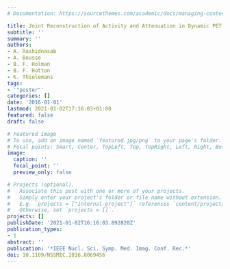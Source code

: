 ```yaml
---
# Documentation: https://sourcethemes.com/academic/docs/managing-content/

title: Joint Reconstruction of Activity and Attenuation in Dynamic PET
subtitle: ''
summary: ''
authors:
- A. Rashidnasab
- A. Bousse
- B. F. Holman
- B. F. Hutton
- K. Thielemans
tags:
- '"poster"'
categories: []
date: '2016-01-01'
lastmod: 2021-01-02T17:16:03+01:00
featured: false
draft: false

# Featured image
# To use, add an image named `featured.jpg/png` to your page's folder.
# Focal points: Smart, Center, TopLeft, Top, TopRight, Left, Right, BottomLeft, Bottom, BottomRight.
image:
  caption: ''
  focal_point: ''
  preview_only: false

# Projects (optional).
#   Associate this post with one or more of your projects.
#   Simply enter your project's folder or file name without extension.
#   E.g. `projects = ["internal-project"]` references `content/project/deep-learning/index.md`.
#   Otherwise, set `projects = []`.
projects: []
publishDate: '2021-01-02T16:16:03.892820Z'
publication_types:
- 1
abstract: ''
publication: '*IEEE Nucl. Sci. Symp. Med. Imag. Conf. Rec.*'
doi: 10.1109/NSSMIC.2016.8069456
---
```

